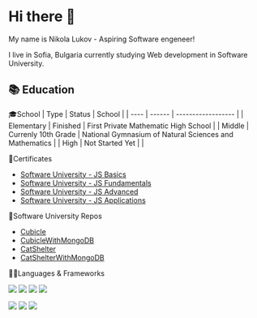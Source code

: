 # Hi there 👋

My name is Nikola Lukov - Aspiring Software engeneer!

I live in Sofia, Bulgaria currently studying Web development in Software University.

## 📚 Education
🎓School
| Type | Status | School |
| ---- | ------ | ------------------ |
| Elementary | Finished | First Private Mathematic High School |
| Middle | Currenly 10th Grade | National Gymnasium of Natural Sciences and Mathematics |
| High | Not Started Yet | |

📜Certificates
* [Software University - JS Basics](https://softuni.bg/certificates/details/137475/b5c9fb02)
* [Software University - JS Fundamentals](https://softuni.bg/certificates/details/149542/87ab8343)
* [Software University - JS Advanced](https://softuni.bg/certificates/details/160218/00c18b54)
* [Software University - JS Applications](https://softuni.bg/certificates/details/167839/e5e8743c)

📖Software University Repos
* [Cubicle](https://github.com/nikolaluk/Cubicle)
* [CubicleWithMongoDB](https://github.com/nikolaluk/CubicleDB)
* [CatShelter](https://github.com/nikolaluk/CatShelter)
* [CatShelterWithMongoDB](https://github.com/nikolaluk/CatShelterDB)

👨‍💻Languages & Frameworks

![](https://img.shields.io/static/v1?label=Code&message=JavaScript&color=red&style=for-the-badge&logo=JavaScript)
![](https://img.shields.io/static/v1?label=Code&message=HTML&color=red&style=for-the-badge&logo=HTML)
![](https://img.shields.io/static/v1?label=Code&message=CSS&color=red&style=for-the-badge&logo=CSS)
![](https://img.shields.io/static/v1?label=Code&message=TS&color=red&style=for-the-badge&logo=TS)

![](https://img.shields.io/static/v1?label=Code&message=Express&color=purple&style=for-the-badge&logo=Express)
![](https://img.shields.io/static/v1?label=Code&message=NodeJS&color=purple&style=for-the-badge&logo=NodeJS)
![](https://img.shields.io/static/v1?label=Code&message=Angular&color=purple&style=for-the-badge&logo=Angular)
